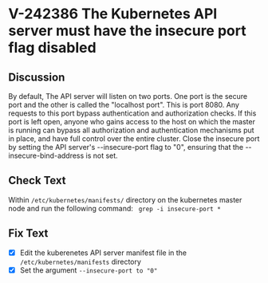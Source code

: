# V-242386 The Kubernetes API server must have the insecure port flag disabled
## Discussion
By default, The API server will listen on two ports. One port is the secure port and the other is called the "localhost port". This is port 8080. Any requests to this port bypass authentication and authorization checks. If this port is left open, anyone who gains access to the host on which the master is running can bypass all authorization and authentication mechanisms put in place, and have full control over the entire cluster. Close the insecure port by setting the API server's --insecure-port flag to "0", ensuring that the --insecure-bind-address is not set.
## Check Text
Within ```/etc/kubernetes/manifests/``` directory on the kubernetes master node and run the following command:
``` grep -i insecure-port *```
## Fix Text
- [x] Edit the kuberenetes API server manifest file in the ```/etc/kubernetes/manifests``` directory
- [x] Set the argument ```--insecure-port to "0"```
